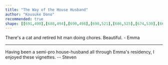 ```yaml
---
title: "The Way of the House Husband"
author: "Kousuke Dono"
recommended: true
shape: [[691,490],[688,494],[690,498],[690,521],[686,525],[674,530],[667,542],[664,553],[660,558],[647,560],[642,563],[612,591],[608,601],[611,740],[614,799],[615,937],[619,1032],[618,1064],[621,1178],[620,1207],[622,1251],[622,1297],[624,1314],[624,1407],[628,1420],[628,1428],[625,1440],[626,1477],[628,1493],[628,1500],[625,1512],[627,1582],[629,1598],[628,1648],[630,1657],[634,1662],[657,1664],[675,1664],[691,1662],[697,1653],[699,1643],[699,1522],[696,1485],[696,1442],[699,1423],[698,1361],[701,1319],[701,1196],[699,1120],[700,1091],[698,1052],[698,1034],[700,1026],[700,916],[698,893],[699,805],[696,713],[698,579],[695,559],[695,526],[693,521],[694,492],[692,490]]
---
```

There's a cat and retired hit man doing chores.  Beautiful. - Emma

---

Having been a semi-pro house-husband all through Emma's residency, I enjoyed these vignettes. -- Steven
